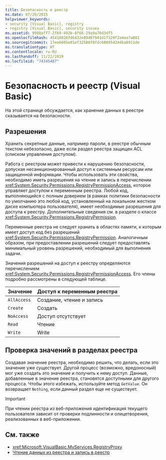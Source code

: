 ```yaml
---
title: Безопасность и реестр
ms.date: 07/20/2015
helpviewer_keywords:
- security [Visual Basic], registry
- registry [Visual Basic], security issues
ms.assetid: 9980aff7-2f69-492b-8f66-29a9a76d3df5
ms.openlocfilehash: 454180207d6432e80d87941d1f329f2a4ea7a801
ms.sourcegitcommit: 17ee6605e01ef32506f8fdc686954244ba6911de
ms.translationtype: HT
ms.contentlocale: ru-RU
ms.lasthandoff: 11/22/2019
ms.locfileid: "74345487"
---
```

# <a name="security-and-the-registry-visual-basic"></a>Безопасность и реестр (Visual Basic)

На этой странице обсуждается, как хранение данных в реестре сказывается на безопасности.  
  
## <a name="permissions"></a>Разрешения  

 Хранить секретные данные, например пароли, в реестре обычным текстом небезопасно, даже если раздел реестра защищен ACL (списком управления доступом).  
  
 Работа с реестром может привести к нарушению безопасности, допуская несанкционированный доступ к системным ресурсам или защищенной информации. Чтобы использовать эти свойства, необходимо иметь разрешения на чтение и запись в перечислении <xref:System.Security.Permissions.RegistryPermissionAccess>, которое управляет доступом к переменным реестра. Любой код, выполняющийся с полным доверием (в рамках политики безопасности по умолчанию это любой код, установленный на локальном жестком диске компьютера пользователя), имеет необходимые разрешения для доступа к реестру. Дополнительные сведения см. в разделе о классе <xref:System.Security.Permissions.RegistryPermission>.  
  
 Переменные реестра не следует хранить в областях памяти, к которым имеет доступ код без разрешений <xref:System.Security.Permissions.RegistryPermission>. Аналогичным образом, при предоставлении разрешений следует предоставлять минимальный уровень разрешений, необходимый для выполнения задачи.  
  
 Значения разрешений на доступ к реестру определяются перечислением <xref:System.Security.Permissions.RegistryPermissionAccess>. Его члены подробно рассмотрены в следующей таблице.  
  
|Значение|Доступ к переменным реестра|  
|-----------|----------------------------------|  
|`AllAccess`|Создание, чтение и запись|  
|`Create`|Создать|  
|`NoAccess`|Доступ отсутствует|  
|`Read`|Чтение|  
|`Write`|Write|  
  
## <a name="checking-values-in-registry-keys"></a>Проверка значений в разделах реестра  

 Создавая значение реестра, необходимо решить, что делать, если это значение уже существует. Другой процесс (возможно, вредоносный) мог уже создать это значение и получить к нему доступ. Данные, добавленные в значение реестра, становятся доступными для другого процесса. Чтобы этого избежать, используйте метод `GetValue`. Он возвращает `Nothing`, если данный раздел еще не существует.  
  
> [!IMPORTANT]
> При чтении реестра из веб-приложения идентификация текущего пользователя зависит от проверки подлинности и олицетворения, реализованных в веб-приложении.  
  
## <a name="see-also"></a>См. также

- <xref:Microsoft.VisualBasic.MyServices.RegistryProxy>
- [Чтение данных из реестра и запись в реестр](../../../../visual-basic/developing-apps/programming/computer-resources/reading-from-and-writing-to-the-registry.md)

